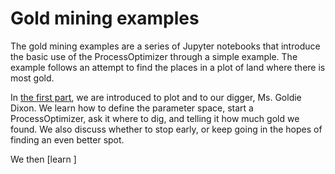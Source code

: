 # Gold mining examples

The gold mining examples are a series of Jupyter notebooks that introduce the basic use
of the ProcessOptimizer through a simple example. The example follows an attempt to find
the places in a plot of land where there is most gold.

In [the first part](start_here.ipynb), we are introduced to plot and to our digger, Ms.
Goldie Dixon. We learn how to define the parameter space, start a ProcessOptimizer, ask
it where to dig, and telling it how much gold we found. We also discuss whether to stop
early, or keep going in the hopes of finding an even better spot.

We then [learn ]
